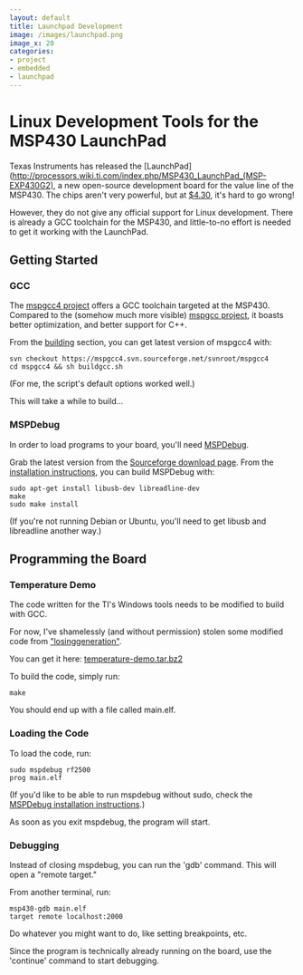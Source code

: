 ```yaml
---
layout: default
title: Launchpad Development
image: /images/launchpad.png
image_x: 20
categories:
- project
- embedded
- launchpad
---
```


# Linux Development Tools for the MSP430 LaunchPad #

Texas Instruments has released the [LaunchPad](http://processors.wiki.ti.com/index.php/MSP430_LaunchPad_(MSP-EXP430G2),
a new open-source development board for the value line of the MSP430. The chips aren't very powerful, but at
[$4.30](http://processors.wiki.ti.com/index.php/MSP430_LaunchPad_%28MSP-EXP430G2%29#Quick_Links), it's hard to go wrong!

However, they do not give any official support for Linux development. There is already a GCC toolchain for the MSP430,
and little-to-no effort is needed to get it working with the LaunchPad.

## Getting Started ##
### GCC ###
The [mspgcc4 project](http://mspgcc4.sourceforge.net) offers a GCC toolchain targeted at the MSP430.
Compared to the (somehow much more visible) [mspgcc project](http://mspgcc.sourceforge.net/), it boasts better optimization, and
better support for C++.

From the [building](http://mspgcc4.sourceforge.net/#building) section, you can get latest version of mspgcc4 with:

    svn checkout https://mspgcc4.svn.sourceforge.net/svnroot/mspgcc4
    cd mspgcc4 && sh buildgcc.sh
(For me, the script's default options worked well.)

This will take a while to build...

### MSPDebug ###
In order to load programs to your board, you'll need [MSPDebug](http://mspdebug.sourceforge.net/).

Grab the latest version from the [Sourceforge download page](http://sourceforge.net/projects/mspdebug/files).
From the [installation instructions](http://mspdebug.sourceforge.net/download.html), you can build MSPDebug with:

    sudo apt-get install libusb-dev libreadline-dev
    make
    sudo make install
(If you're not running Debian or Ubuntu, you'll need to get libusb and libreadline another way.)

## Programming the Board ##
### Temperature Demo ###
The code written for the TI's Windows tools needs to be modified to build with GCC.

For now, I've shamelessly (and without permission) stolen some modified code from
["losinggeneration"](http://losinggeneration.homelinux.org/2010/07/02/msp430-launchpad-on-linux/).

You can get it here: [temperature-demo.tar.bz2](http://www.engineering.uwaterloo.ca/~rcfox/dokuwiki/lib/exe/fetch.php?media=temperature-demo.tar.bz2)

To build the code, simply run:

    make
You should end up with a file called main.elf.

### Loading the Code ###
To load the code, run:

    sudo mspdebug rf2500
    prog main.elf
(If you'd like to be able to run mspdebug without sudo, check the
[MSPDebug installation instructions](http://mspdebug.sourceforge.net/download.html).)

As soon as you exit mspdebug, the program will start.

### Debugging ###
Instead of closing mspdebug, you can run the 'gdb' command. This will open a "remote target."

From another terminal, run:

    msp430-gdb main.elf
    target remote localhost:2000

Do whatever you might want to do, like setting breakpoints, etc.

Since the program is technically already running on the board, use the 'continue' command to start debugging.
